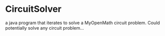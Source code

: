 # CircuitSolver
a java program that iterates to solve a MyOpenMath circuit problem. Could potentially solve any circuit problem...
